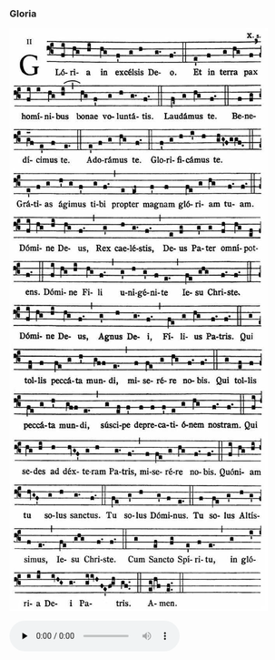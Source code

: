 ### Gloria

![](images/mass-xi-gloria.jpg)

<audio src="https://storage.googleapis.com/kyriale/djc_11_gloria_mp3_1.mp3" preload="none" controls="controls"></audio>
